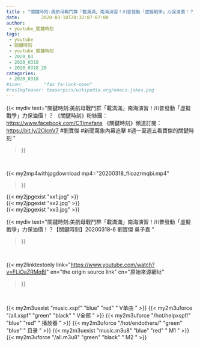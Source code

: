 ```yaml
---
title : "關鍵時刻:美航母戰鬥群「載滿滿」南海演習！川普發動「虛擬戰爭」力保油價！？【關鍵時刻】20200318-6 劉寶傑 吳子嘉 "
date:        2020-03-18T20:32:07-07:00
author:
 - youtube_關鍵時刻
tags:
 - youtube
 - 關鍵時刻
 - youtube_關鍵時刻
 - 2020_03
 - 2020_0318
 - 2020_0318_20
categories:
 - 2020_0318
#icon:        "fas fa-lock-open"
#resImgTeaser: teaserpics/wikipedia.org/emacs-jokes.png
---
```


{{< mydiv text="關鍵時刻:美航母戰鬥群「載滿滿」南海演習！川普發動「虛擬戰爭」力保油價！？  《關鍵時刻》粉絲團：https://www.facebook.com/CTimefans 《關鍵時刻》頻道訂閱：https://bit.ly/2OlcnV7  #劉寶傑 #新聞萬象內幕追擊 #週一至週五看寶傑的關鍵時刻 "
>}}
<br>


{{< my2mp4withjpgdownload mp4="20200318_flioazrmqbi.mp4"
>}}

{{< my2jpgexist "xx1.jpg" >}}<br>
{{< my2jpgexist "xx2.jpg" >}}<br>
{{< my2jpgexist "xx3.jpg" >}}<br>



{{< mydiv text="關鍵時刻:美航母戰鬥群「載滿滿」南海演習！川普發動「虛擬戰爭」力保油價！？【關鍵時刻】20200318-6 劉寶傑 吳子嘉 "
>}}
<br>

{{< my2linktextonly link="https://www.youtube.com/watch?v=FLiOaZRMqBI"
en="the origin source link" cn="原始來源網址"
>}}


<br>

{{< my2m3uexist "music.xspf"        "blue"   "red"    " V单曲 " >}} {{< my2m3uforce "/all.xspf"         "green"  "black"  " V全部 " >}} {{< my2m3uforce "/hot/helpxspf/"    "blue"   "red"    " 播放器 " >}} {{< my2m3uforce "/hot/endothers/"   "green"  "blue"   " 目录 " >}} {{< my2m3uexist "music.m3u8"        "blue"   "red"    " M1 " >}} {{< my2m3uforce "/all.m3u8"         "green"  "black"  " M2 " >}} 

